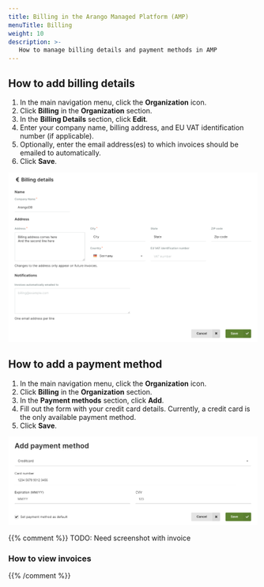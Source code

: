 ```yaml
---
title: Billing in the Arango Managed Platform (AMP)
menuTitle: Billing
weight: 10
description: >-
   How to manage billing details and payment methods in AMP
---
```

## How to add billing details

1. In the main navigation menu, click the **Organization** icon.
2. Click **Billing** in the **Organization** section.
3. In the **Billing Details** section, click **Edit**.
4. Enter your company name, billing address, and EU VAT identification number (if applicable).
5. Optionally, enter the email address(es) to which invoices should be emailed
   to automatically.
6. Click **Save**.

![ArangoGraph Billing Details](../../images/arangograph-billing-details.png)

## How to add a payment method

1. In the main navigation menu, click the **Organization** icon.
2. Click **Billing** in the **Organization** section.
3. In the **Payment methods** section, click **Add**.
4. Fill out the form with your credit card details. Currently, a credit card is the only available payment method.
5. Click **Save**.

![ArangoGraph Payment Method](../../images/arangograph-add-payment-method-credit-card.png)

{{% comment %}}
TODO: Need screenshot with invoice

### How to view invoices


{{% /comment %}}
